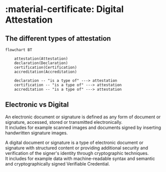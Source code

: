 # :material-certificate: Digital Attestation

## The different types of attestation

```mermaid
flowchart BT

    attestation(Attestation)
    declaration(Declaration)
    certification(Certification)
    accreditation(Accreditation)

    declaration -- "is a type of" ---> attestation
    certification -- "is a type of" ---> attestation
    accreditation -- "is a type of" ---> attestation
```

## Electronic vs Digital

An electronic document or signature is defined as any form of document or signature, accessed, stored or transmitted electronically.  
It includes for example scanned images and documents signed by inserting handwritten signature images.

A digital document or signature is a type of electronic document or signature with structured content or providing additional security and verification of the signer's identity through cryptographic techniques.  
It includes for example data with machine-readable syntax and semantic and cryptographically signed Verifiable Credential.
